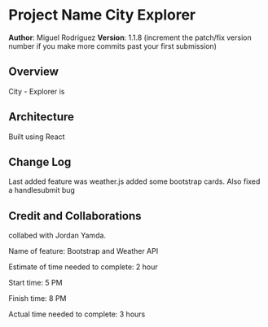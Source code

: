 # Project Name City Explorer

**Author**: Miguel Rodriguez
**Version**: 1.1.8 (increment the patch/fix version number if you make more commits past your first submission)

## Overview

City - Explorer is

## Architecture

Built using React

## Change Log

Last added feature was weather.js
added some bootstrap cards.
Also fixed a handlesubmit bug

## Credit and Collaborations

collabed with Jordan Yamda.

Name of feature: Bootstrap and Weather API

Estimate of time needed to complete: 2 hour

Start time: 5 PM

Finish time: 8 PM

Actual time needed to complete: 3 hours

